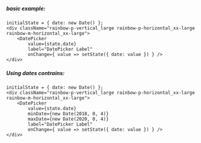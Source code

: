 ##### basic example:

    initialState = { date: new Date() };
    <div className="rainbow-p-vertical_large rainbow-p-horizontal_xx-large rainbow-m-horizontal_xx-large">
        <DatePicker 
            value={state.date}
            label="DatePicker Label" 
            onChange={ value => setState({ date: value }) } />
    </div>


##### Using dates contrains:

    initialState = { date: new Date() };
    <div className="rainbow-p-vertical_large rainbow-p-horizontal_xx-large rainbow-m-horizontal_xx-large">
        <DatePicker 
            value={state.date}
            minDate={new Date(2018, 0, 4)}
            maxDate={new Date(2020, 0, 4)}
            label="DatePicker Label" 
            onChange={ value => setState({ date: value }) } />
    </div>    
